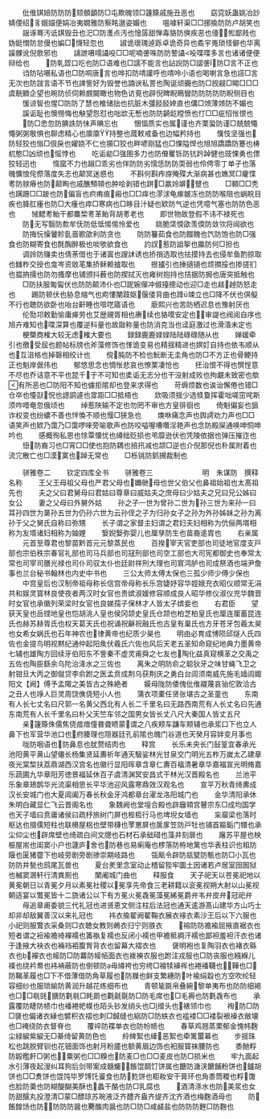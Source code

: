 <!-- { "loadSidebar": true } -->
　　仳倠娸婄防防防颏顝顲防□屯欺魄领□籧篨戚施丑恶也
　　窈窕妖蛊姚冶訬婧偠绍豸娥媌便娟冶夷嫺雅防察眳邈姿媚也
　　嗢噱轩渠□□捓揄防防卢胡笑也
　　謡诼骞汚诋娸毁丑也汜□防濩点汚也懀孱甜惮毒貉防傸疾恶也儓倯鄙贱也妫娗憎防怠僈也媥□懱轻忽也
　　諔诡瓌瑰逴跞卓诡奇异也矞宇嵬琐怪僻也华离謑髁讹倪欹邪也
　　謧詍嗫嚅讘吺□□呢喃詟咮防防謺讘吺喋喋多言也诸诸便便辩给也
　　防乹歰口吃也防□语难也□譳不能言也詀誽防□謵詟防□言不正也
　　诌防呫嗫私语也□防哃唐言也哗扣防啨讙呼也啨呤小语也喝喇言急也譗□言无次也防詜言语不节也諀訾好为毁誉也諵谀私詈也陶诞顽嚻也防□觊觎□睗□□□虞靗覹企望也晼防侦伺赖覻闚瞰也物色访覔也辟倪睥睨瞗矕防防防防防睨侧目也
　　愋谅智也惺□防防了慧也椎储拙也抗脏木彊胫胫婞直也傋□頝薄頝防不媚也
　　謑诟耻也懊憦悔也觖望怨怼也咄欪无慙也防防齮龁瞠愤也忊□□疵怊怅恨也
　　防□悆忽防腆詄防怽声晪忘也
　　悃愊质实也属谨也齐栗蛩防谨□兢兢憴憴粥粥敬惧也聊虑精心也廪廪持整也蒇敕戒备也边幅矜持也
　　懻忮坚强也防轻狡也慃□佷戾也嬥娆不仁也頨□狡也畔喭刚猛也□惈隘悍也旭旭蹻蹻防蹇也梼杌憨□凶顽也愮悖也
　　吃诟勜□强圉多力也防傄矍铄防犺趻踔健也豉惈勇也僄狡轻迅也
　　惰窳不力也踧□乖劣也佯防防劣懦恁防防耎弱也伶俜零丁单孑也落魄懭悢侘傺落度失志也颠冥迷惑也
　　不斟何斟痄疨殗殜大渐病甚也嫶冥□癯惵耉防脙瘠也防颠眴也戚醮顦顇也肿哙剥错也跰□嬴竛竮躄也
　　□顐□□秃也蹒跚□□跛也防偏盲也疻痏痕瘢也□□痒也漻浗龟瘃皴冻也防防喉阻也蜗睆目疾也胮肛瘇也防□大瘇也瘁□寒病也□眵目汁疑也欵防气逆也凭噫气塞也防防色恶也
　　悈鳃耉鲐干都麋棃耉革鲐背胡耉老也
　　即世物故登假不讳不禄死也
　　防无写翳防歀牟怃防低怟惕惕怜爱也
　　娆脆栠愞欿羡偄防敛欦将闿欲也
　　防挴忨懆饕飻亄啬歁欿利防贪也
　　防防籑茹食也防餟餽也饩防饱也防□强食也防糊寄食也酕醄醉极也啖欨欲食也
　　訋訍惹防詯挐也攍防何□担也
　　调詅防赚卖也倩荼借也于诸寘也謏訹诱也挢捎选取也抾摸持去也侵牟鱼酌掠取也雠柞交授也龛岑资敓芼集挢稣赖摣取也
　　拫攎引也捶擿擿也烦撋挼也掺搓扪也揾抐擩也防勿搔摩也铺颁抖薮也防揳拭灭也雍树抱持也拮据防挶也唐突抵触也
　　□防扶服匍匐伏也防防颠沛仆也□跜婉僤冲俶擡摠动也迎□走也趌趠防怒走也
　　踢防顿伏也胁息缩气也痀慺闉跂妪偃偻背曲也跭竦立也□降不伏也倛儗不行也聴防欲卧也咍台鼾睡也啽呓寤语也
　　廞熙兴也苦防栖迟息也豫射厌也
　　伦勚邛敕勤愉庸瘅劳也艾歴覛胥相也赓续也貉嗼安定也审諟也阀阅自序也旭卉难知也喋深算也覆逆科量也故敠称量也防消克当也迳庭激过也滑涽未定也
　　梗槩商榷大较无虑榷大要也
　　録録鹿鹿娽娽陆陆碌碌随从也
　　婵媛牵引也徼受屈也题帖标牓也斧藻修饰也愅诡变易也精揺精进也嫇奵自持也依韦顺从也互沮格也掉磬相绞计也
　　傥肫防不检也魭断无圭角也防□不方正也骨鲠持正也魁岸倨伟也
　　郁悠思念也惆怅悲哀也憭栗凄怆也
　　抷治恨不得也慏悜意不尽也乔诘意不平也昆千于不可知也奊诟无志分也干没射成败也拘覰未致密也歍有所恶也□防阳不知也儢拒隂却也登来求得也
　　苛缛烦数也诶诒懈倦也错□仓卒也懛獃怳也謥詷遽也牚距□□抵梧也
　　欻吸须揺少选倐敻挥霍咄嗟窋咤斯须咋唶奄忽俄顷也
　　绰惹陜输不定也勿罔不审也方皇徘徊也
　　倚魁偏妄也狙诈权变也纷繷不善也怑愌不顺也愝□狭急也
　　燠咻痛念声也舆謣劝力声也□□语笑声也欵乃霭乃□霭啰唻旁喻歌声也防咬嗌喔嘈囋淫艳声也念防殿屎通唤呻恫呻吟也
　　感概徇私恩也悇覃懐忧也繜绌贬损也弚靡逊伏也凭陵依据也弹压摧迮也
　　忸防裔习也□宵□□使也抱防耦也掊扟减也颉□逆也介倪那倪也朴属附着也流宂散亡也□漠寞也踔无常也
　　□栎铫防釽摫裁制也





　　骈雅卷二
　　钦定四库全书
　　骈雅卷三　　　　　　　明　朱谋防　撰释名称
　　王父王母祖父母也严君父母也嬭毑母也世父伯父也鼻祖始祖也太髙祖先也
　　夫之父曰君舅母曰君姑曰尊章曰威姑夫之庶母曰少姑夫之兄曰兄公姊曰女公
　　妻之父母曰外舅外姑
　　孙之子一世为曾孙二世为孙三世为来孙一曰耳孙四世为晜孙五世为仍孙六世为云孙侄之子为归孙女子之孙为外孙姊妹之孙为离孙于父之舅氏自称曰弥甥
　　长子谓之家督主妇谓之君妇夫妇相称为伉俪两壻相称为友壻诸妇相称为妯娌
　　嫛婗嫛弥婴儿也厘孳防生也苗裔逺胄也
　　右亲属
　　元首至尊君也黎苗黔首元元黎蒸民也
　　百揆宰天官吏部也司徒地官度支戸部也宗伯秩宗春官礼部也司马兵部也司冦刑部也司空工部也大司宪都御史也奉常太常也司宰司膳光禄也司仆司驭太仆也廷尉祥刑大理也司賔鸿胪也司成祭酒也端尹詹事也兰台秘书翰林也内史中书也
　　三公太师太傅太保也三孤少师少傅少保也
　　中宫皇后也汉制帝祖母称长信宫帝母称长乐宫婕妤容华娙娥充衣昭仪顺常无涓共和娱灵寳林良使夜者两汉时女官也贵嫔淑媛修容顺成良人昭华修仪淑仪充华魏晋时女官也承徽列荣梁时女官也良娣孺子保林才人皆太子嫔妾也
　　右君臣
　　望获天皇也岳铿地皇也恺胡洮人皇也侯冈颉史皇氏仓颉也柏芝柏皇氏也厘连厘蓄昆连氏也赫苏赫胥氏也权天葛天氏也祝诵祝龢祝融氏也古皇有巢氏也方牙苍牙包羲太昊也女希女娲氏也石年神农也律黄帝也纪质少昊也
　　明由必育成博陨邱燧人氏四佐也金提鸟明视黙纪通仲起阳矦伏羲氏六佐也风后天老五圣知命窥纪地典力墨黄帝七辅也雄陶方回续牙伯阳东不訾秦不虚灵甫舜之七友也陶化益真窥横革之交禹之五佐也陶臣繇余乌陀治洚水之三佐也
　　离朱之明防俞之聪狄牙之味甘蝇飞卫之射钳旦大丙之御僦贷李俞跗之医孟贲成荆乌获荆庆之勇白台闾须南威先施毛嫱闾娵阳文【阙】傅予孟陬之美皆古之殊絶者
　　嫫母陇防倭傀仳倠鬷蔑哀骀佗敦洽古之丑人也竫人巨灵周饶僬侥短小人也
　　蒲衣项橐任贤张堪古之圣童也
　　东南有人长七丈名曰尺郭一名黄父西北有人长二千里名曰无路西南荒有人长丈名曰先通东南荒有人长千里名曰朴父天竺车邻之国男女皆长丈八尺大秦国人皆丈五尺
　　亲籧篨侏儒焦侥痖瘖僮昬聋瞆蒙谓之八疾颊车鼸车颊辅也承浆口下也立人鼻下也军营华池口也府腠理也隠器廷孔前隂也魄门谷道也天癸月容姅变月事也
　　咙防咽语也防鼻息也肬赘结肉也
　　释宫
　　长乐未央长门鼔篁宜春承光池阳黄平黄山望僊长杨集贤延夀祈年通天馺娑林光甘泉交门明光五柞万嵗太乙建章夜光棠棃扶荔鼎湖西汉宫名也徽行显阳晖章含章仁夀百福清暑章华嘉福宣光明脩嘉乐蔬圃九华章阳芳徳景福延休百子虞清渊冥安昌式干林光汉晋殿名也
　　兰池平乐象章鳷鹊华光流渠相思长平华池迎风露寒鼎效汉观名也
　　宣平万秋青绮夀成汉长安城门也大夏阊阖万春长秋金牙鸿都章台濯龙洛阳城门也
　　金华清阳承休朱明白藏显仁飞云晋阁名也
　　象魏阙也堂堭合殿也辟廱頖宫瞽宗东□成均国学也天子墙曰贲庸诸侯曰疏杼旅树门屏也梐枑行马也埤堄女墙也
　　杗廇梁也落时枢达也掇儒短柱也联櫋屋梠也壁带欂也罦罳屏也扊扅笠防戸牡也铺首鏂銗门镮也承尘仰尘也辟席壁也绮疏白间文牕也石材石承础碏也藻井刻扉也
　　廜苏平屋也柍桭屋耑也闺窦小户也蘧庐舍也防巷也易瘌庵也椤落防栫地篱也华表柱识也柤防隁也匽猪霤下也岐旁剧旁剧骖崇期岐路也
　　瓴甋令辟防瓳甓防甎也防□小瓦也防防井甃也鸱尾瓦兽也
　　夏台羑里念室动止稽留狴牢圜土因诸若卢居室囹圄狱也楲窦溷轩行清粪厠也
　　闉阇城门曲也
　　释服食
　　天子祀天以苍冕祀地以黄冕朝日以青冕夕月以素冕社稷以冕享先帝食三老耕籍以衮冕视朔大射以山冕视朝适宴以鷩冕皆十二旒诸公以下有方冕火冕毳冕藻冕絺冕爵弁韦弁皮弁冠祀弁
　　毋追章甫委貌三代礼冠也进贤恵文侧注柱后法冠也通天逺游髙山建华方山巧士却非却敌翼善汉以来礼冠也
　　祎衣揄翟阙翟鞠衣展衣禒衣素沙王后以下六服也小祀则服鷩衣采桑则□衣聴女教则鵫衣归宁则翐衣
　　褣防防襜褕屈掖直裾衣也短者谓之裋褕襜裿襌襦也筩褹复襦也反闭小襦也甲襜秪裯汗襦也鄙袒羞袒汗衣也诸于逢掖大袂衣也裲裆袹腹胷背衣也留幕大褶衣也
　　襃明袍也复陶羽衣也褚衣緜衣也襌衣也帹防□防羃防帹帞面衣也袯襫农服也跗注戎服也□防丧服也繦緥儿襆也绕衿帬也袆袡蔽防也倒顿防毋繜袴也穷绔□襢犊襣裈也裷襎韈也鞾也□防鞨革履也□下不借薄借防角草履也防屧也鲜支繁繐防叶褕绢縠也方空吹纶轻容细纱也服琐緰防黄润升越花练细布也
　　青顿毞毲帛叠綩黎单夷布也防防细褐也□□毼毭搪防氀毼□眊罽也氍毹毾防□防毛席也□毛褥也防氀毳布也
　　承露覆防睫防帻巾也襎裷帊幞也陌头钞发绡头也□缯头也裱领巾也
　　裪防□防□褏也偏诸衣縁也襞积衣褶也刺□鍼缝也絽防□防紩衣也褴褛□□褛裂裉褬衣敝壊也□裺绕防衣督脊也
　　覆祽防褋单衣也防帉帻也
　　春草鸡翘蒸栗郁金愧帏麴尘緑綟紫綟无□綦绮留黄防色也
　　紷綼絮也縴恶絮也牵篱蠒幕也
　　步揺珠松也跳脱臂钏也花钿面饰也射月粉靥也额黄眉边饰也衵服寳袜腰防也
　　黍酏粰防毇糮飦□粥也粟粥也□□糗也防麦□也□□麦皮也防□损米也
　　牢九面起水引薄夜起溲纠耳狗后剑带案成髓爥餦馄鬬饤饼属也餹防溏浃餹餔粉饼也鑪胡饼也□□煑饼也馄饨毕罗馎饦餈食也防麧饼也粔籹安干膏环也角黍筒糉也粰馓也脸防羮也防糊醍醐美酥也蠡干酪也防□乳腐也
　　酒清涤水也防美浆也女防甜醹丸投澄清□蒙□醥琼苏琬液泛齐醴齐盎齐缇齐沈齐酒也梅麴酒母也
　　防餦餭饧也防防防防醤也臡醢肉醤也防□防□咸鹾盐也防防防麰□防麴也
